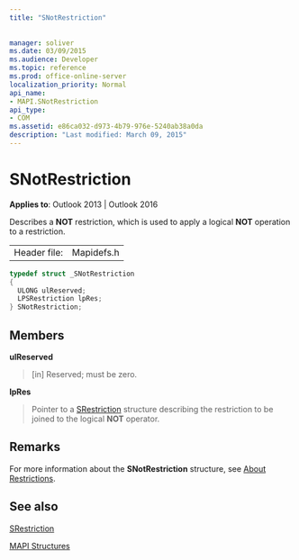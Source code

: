 ```yaml
---
title: "SNotRestriction"
 
 
manager: soliver
ms.date: 03/09/2015
ms.audience: Developer
ms.topic: reference
ms.prod: office-online-server
localization_priority: Normal
api_name:
- MAPI.SNotRestriction
api_type:
- COM
ms.assetid: e86ca032-d973-4b79-976e-5240ab38a0da
description: "Last modified: March 09, 2015"
---
```


# SNotRestriction

  
  
**Applies to**: Outlook 2013 | Outlook 2016 
  
Describes a **NOT** restriction, which is used to apply a logical **NOT** operation to a restriction. 
  
|||
|:-----|:-----|
|Header file:  <br/> |Mapidefs.h  <br/> |
   
```cpp
typedef struct _SNotRestriction
{
  ULONG ulReserved;
  LPSRestriction lpRes;
} SNotRestriction;

```

## Members

 **ulReserved**
  
> [in] Reserved; must be zero.
    
 **lpRes**
  
> Pointer to a [SRestriction](srestriction.md) structure describing the restriction to be joined to the logical **NOT** operator. 
    
## Remarks

For more information about the **SNotRestriction** structure, see [About Restrictions](about-restrictions.md). 
  
## See also



[SRestriction](srestriction.md)


[MAPI Structures](mapi-structures.md)

